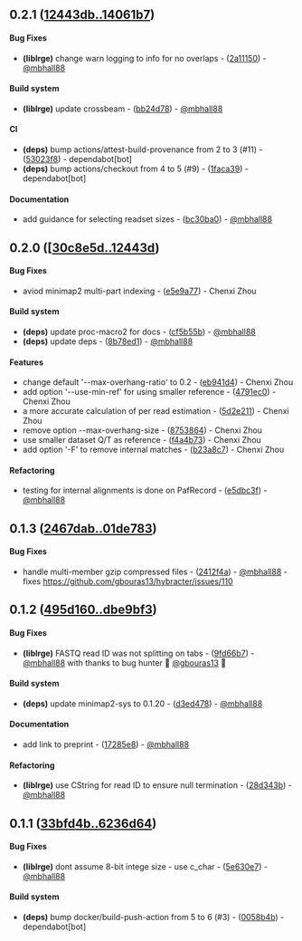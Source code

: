 ## 0.2.1 ([12443db..14061b7](https://github.com/mbhall88/lrge/compare/lrge-0.2.0...lrge-0.2.1))
#### Bug Fixes
- **(liblrge)** change warn logging to info for no overlaps - ([2a11150](https://github.com/mbhall88/lrge/commit/2a11150fe39bec395d9780570d9df84641e03b00)) - [@mbhall88](https://github.com/mbhall88)
#### Build system
- **(liblrge)** update crossbeam - ([bb24d78](https://github.com/mbhall88/lrge/commit/bb24d7829a63aa8cd7a9adaaadd5c36d50f5e9ce)) - [@mbhall88](https://github.com/mbhall88)
#### CI
- **(deps)** bump actions/attest-build-provenance from 2 to 3 (#11) - ([53023f8](https://github.com/mbhall88/lrge/commit/53023f8f16f96eb842596131dd321f372a2b9322)) - dependabot[bot]
- **(deps)** bump actions/checkout from 4 to 5 (#9) - ([1faca39](https://github.com/mbhall88/lrge/commit/1faca39cf3494e2108e2f69897142aa20f35b784)) - dependabot[bot]
#### Documentation
- add guidance for selecting readset sizes - ([bc30ba0](https://github.com/mbhall88/lrge/commit/bc30ba0c78bee5f559aaf7f3b5b843a128370e43)) - [@mbhall88](https://github.com/mbhall88)

## 0.2.0 ([[30c8e5d..12443d](https://github.com/mbhall88/lrge/compare/lrge-0.1.3...lrge-0.2.0))
#### Bug Fixes
- aviod minimap2 multi-part indexing - ([e5e9a77](https://github.com/mbhall88/lrge/commit/e5e9a773336638a8f57384d76913e34cae483a66)) - Chenxi Zhou
#### Build system
- **(deps)** update proc-macro2 for docs - ([cf5b55b](https://github.com/mbhall88/lrge/commit/cf5b55bd3bc9cdc4ed3b80007ed45076dd034002)) - [@mbhall88](https://github.com/mbhall88)
- **(deps)** update deps - ([8b78ed1](https://github.com/mbhall88/lrge/commit/8b78ed110e967f09ed4481ec51dbdb25e4bf860f)) - [@mbhall88](https://github.com/mbhall88)
#### Features
- change default '--max-overhang-ratio' to 0.2 - ([eb941d4](https://github.com/mbhall88/lrge/commit/eb941d4a4f054eedc1681b126ee465948ace3c83)) - Chenxi Zhou
- add option '--use-min-ref' for using smaller reference - ([4791ec0](https://github.com/mbhall88/lrge/commit/4791ec066dd204c97cd91884b473c3bcf50e2931)) - Chenxi Zhou
- a more accurate calculation of per read estimation - ([5d2e211](https://github.com/mbhall88/lrge/commit/5d2e211e976ab7df9d3db05243175c9fda210b90)) - Chenxi Zhou
- remove option --max-overhang-size - ([8753864](https://github.com/mbhall88/lrge/commit/875386408f7d718816a08bda6eb6398b22230bf0)) - Chenxi Zhou
- use smaller dataset Q/T as reference - ([f4a4b73](https://github.com/mbhall88/lrge/commit/f4a4b73283062435c8ca8958e4fe71fd796371d7)) - Chenxi Zhou
- add option '-F' to remove internal matches - ([b23a8c7](https://github.com/mbhall88/lrge/commit/b23a8c7fea82aff1344c4f108628cf6044245245)) - Chenxi Zhou
#### Refactoring
- testing for internal alignments is done on PafRecord - ([e5dbc3f](https://github.com/mbhall88/lrge/commit/e5dbc3f2454cbca1753a76aed0a884c703f2dea5)) - [@mbhall88](https://github.com/mbhall88)

## 0.1.3 ([2467dab..01de783](https://github.com/mbhall88/lrge/compare/2467dab..01de783))
#### Bug Fixes
- handle multi-member gzip compressed files - ([2412f4a](https://github.com/mbhall88/lrge/commit/2412f4ab52c9fd8baf3e310fd637f389228ac7f6)) - [@mbhall88](https://github.com/mbhall88) - fixes <https://github.com/gbouras13/hybracter/issues/110>

## 0.1.2 ([495d160..dbe9bf3](https://github.com/mbhall88/lrge/compare/495d160..dbe9bf3))
#### Bug Fixes
- **(liblrge)** FASTQ read ID was not splitting on tabs - ([9fd66b7](https://github.com/mbhall88/lrge/commit/9fd66b77fa971fc17086686faf3c1da8fd8111d4)) - [@mbhall88](https://github.com/mbhall88) with thanks to bug hunter 🐛 [@gbouras13](https://github.com/gbouras13) 🐛 
#### Build system
- **(deps)** update minimap2-sys to 0.1.20 - ([d3ed478](https://github.com/mbhall88/lrge/commit/d3ed478b86ba813a22017b5d8f4546f5cb35338a)) - [@mbhall88](https://github.com/mbhall88)
#### Documentation
- add link to preprint - ([17285e8](https://github.com/mbhall88/lrge/commit/17285e86a1f72bcb52e3f260ff1a0f6af438b529)) - [@mbhall88](https://github.com/mbhall88)
#### Refactoring
- **(liblrge)** use CString for read ID to ensure null termination - ([28d343b](https://github.com/mbhall88/lrge/commit/28d343b4fb0b4974dad8f9e1af6d4061e7d2077c)) - [@mbhall88](https://github.com/mbhall88)

## 0.1.1 ([33bfd4b..6236d64](https://github.com/mbhall88/lrge/compare/33bfd4b..6236d64))
#### Bug Fixes
- **(liblrge)** dont assume 8-bit intege size - use c_char - ([5e630e7](https://github.com/mbhall88/lrge/commit/5e630e76def0d01592896334816a972019c71a9f)) - [@mbhall88](https://github.com/mbhall88)
#### Build system
- **(deps)** bump docker/build-push-action from 5 to 6 (#3) - ([0058b4b](https://github.com/mbhall88/lrge/commit/0058b4b818de05d76c4826876b4b4f58a96052b7)) - dependabot[bot]